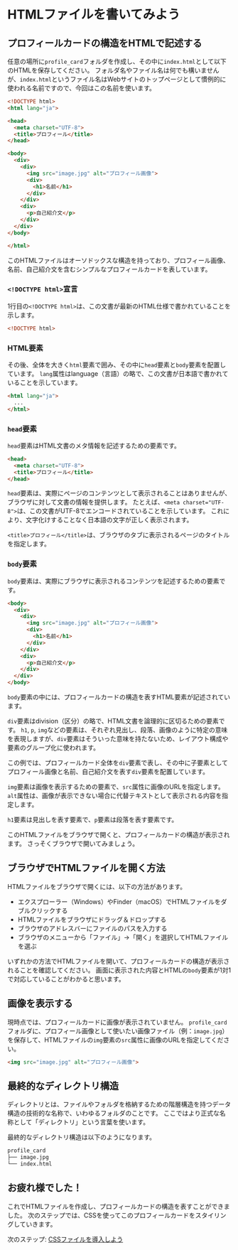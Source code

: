# HTMLファイルを書いてみよう

## プロフィールカードの構造をHTMLで記述する
任意の場所に`profile_card`フォルダを作成し、その中に`index.html`として以下のHTMLを保存してください。
フォルダ名やファイル名は何でも構いませんが、`index.html`というファイル名はWebサイトのトップページとして慣例的に使われる名前ですので、今回はこの名前を使います。

```html
<!DOCTYPE html>
<html lang="ja">

<head>
  <meta charset="UTF-8">
  <title>プロフィール</title>
</head>

<body>
  <div>
    <div>
      <img src="image.jpg" alt="プロフィール画像">
      <div>
        <h1>名前</h1>
      </div>
    </div>
    <div>
      <p>自己紹介文</p>
    </div>
  </div>
</body>

</html>
```

このHTMLファイルはオーソドックスな構造を持っており、プロフィール画像、名前、自己紹介文を含むシンプルなプロフィールカードを表しています。

### `<!DOCTYPE html>`宣言
1行目の`<!DOCTYPE html>`は、この文書が最新のHTML仕様で書かれていることを示します。
```html
<!DOCTYPE html>
```

### HTML要素
その後、全体を大きく`html`要素で囲み、その中に`head`要素と`body`要素を配置しています。
`lang`属性はlanguage（言語）の略で、この文書が日本語で書かれていることを示しています。
```html
<html lang="ja">
  ...
</html>
```

### `head`要素
`head`要素はHTML文書のメタ情報を記述するための要素です。
```html
<head>
  <meta charset="UTF-8">
  <title>プロフィール</title>
</head>
```

`head`要素は、実際にページのコンテンツとして表示されることはありませんが、ブラウザに対して文書の情報を提供します。
たとえば、`<meta charset="UTF-8">`は、この文書がUTF-8でエンコードされていることを示しています。
これにより、文字化けすることなく日本語の文字が正しく表示されます。

`<title>プロフィール</title>`は、ブラウザのタブに表示されるページのタイトルを指定します。

### `body`要素
`body`要素は、実際にブラウザに表示されるコンテンツを記述するための要素です。
```html
<body>
  <div>
    <div>
      <img src="image.jpg" alt="プロフィール画像">
      <div>
        <h1>名前</h1>
      </div>
    </div>
    <div>
      <p>自己紹介文</p>
    </div>
  </div>
</body>
```

`body`要素の中には、プロフィールカードの構造を表すHTML要素が記述されています。

`div`要素はdivision（区分）の略で、HTML文書を論理的に区切るための要素です。
`h1`, `p`, `img`などの要素は、それぞれ見出し、段落、画像のように特定の意味を表現しますが、`div`要素はそういった意味を持たないため、レイアウト構成や要素のグループ化に使われます。

この例では、プロフィールカード全体を`div`要素で表し、その中に子要素としてプロフィール画像と名前、自己紹介文を表す`div`要素を配置しています。

`img`要素は画像を表示するための要素で、`src`属性に画像のURLを指定します。
`alt`属性は、画像が表示できない場合に代替テキストとして表示される内容を指定します。

`h1`要素は見出しを表す要素で、`p`要素は段落を表す要素です。

このHTMLファイルをブラウザで開くと、プロフィールカードの構造が表示されます。
さっそくブラウザで開いてみましょう。

## ブラウザでHTMLファイルを開く方法
HTMLファイルをブラウザで開くには、以下の方法があります。

- エクスプローラー（Windows）やFinder（macOS）でHTMLファイルをダブルクリックする
- HTMLファイルをブラウザにドラッグ＆ドロップする
- ブラウザのアドレスバーにファイルのパスを入力する
- ブラウザのメニューから「ファイル」→「開く」を選択してHTMLファイルを選ぶ

いずれかの方法でHTMLファイルを開いて、プロフィールカードの構造が表示されることを確認してください。
画面に表示された内容とHTMLの`body`要素が1対1で対応していることがわかると思います。

## 画像を表示する
現時点では、プロフィールカードに画像が表示されていません。
`profile_card`フォルダに、プロフィール画像として使いたい画像ファイル（例：`image.jpg`）を保存して、HTMLファイルの`img`要素の`src`属性に画像のURLを指定してください。

```html
<img src="image.jpg" alt="プロフィール画像">
```

## 最終的なディレクトリ構造
ディレクトリとは、ファイルやフォルダを格納するための階層構造を持つデータ構造の技術的な名称で、いわゆるフォルダのことです。
ここではより正式な名称として「ディレクトリ」という言葉を使います。

最終的なディレクトリ構造は以下のようになります。
```bash
profile_card
├── image.jpg
└── index.html
```

## お疲れ様でした！
これでHTMLファイルを作成し、プロフィールカードの構造を表すことができました。
次のステップでは、CSSを使ってこのプロフィールカードをスタイリングしていきます。

次のステップ: [CSSファイルを導入しよう](../step-2/README.md)
